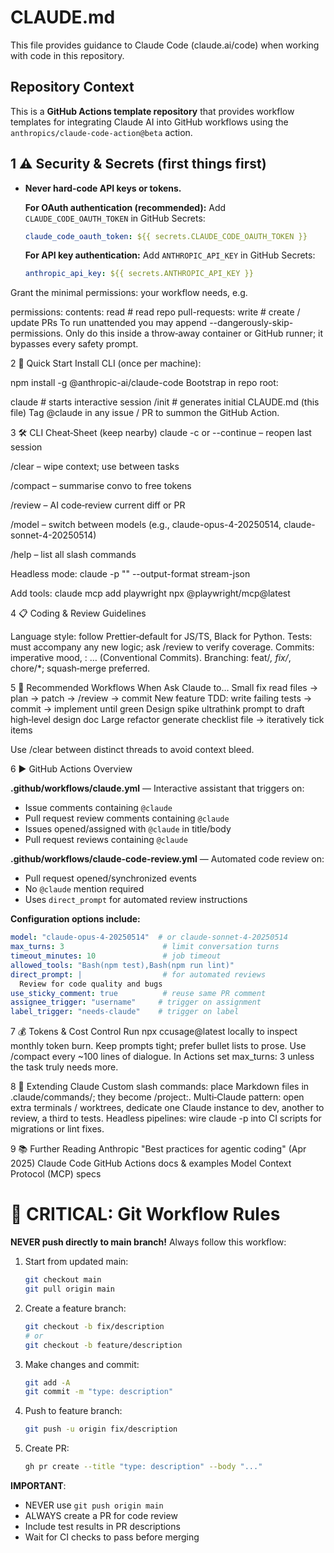 # CLAUDE.md

This file provides guidance to Claude Code (claude.ai/code) when working with code in this repository.

## Repository Context

This is a **GitHub Actions template repository** that provides workflow templates for integrating Claude AI into GitHub workflows using the `anthropics/claude-code-action@beta` action.

## 1 ⚠️ Security & Secrets (first things first)
* **Never hard‑code API keys or tokens.**  
  
  **For OAuth authentication (recommended):**
  Add `CLAUDE_CODE_OAUTH_TOKEN` in GitHub Secrets:
  ```yaml
  claude_code_oauth_token: ${{ secrets.CLAUDE_CODE_OAUTH_TOKEN }}
  ```
  
  **For API key authentication:**
  Add `ANTHROPIC_API_KEY` in GitHub Secrets:
  ```yaml
  anthropic_api_key: ${{ secrets.ANTHROPIC_API_KEY }}
  ```

Grant the minimal permissions: your workflow needs, e.g.

permissions:
  contents: read          # read repo
  pull-requests: write    # create / update PRs
To run unattended you may append --dangerously-skip-permissions.
Only do this inside a throw‑away container or GitHub runner; it bypasses every safety prompt.

2 🚀 Quick Start
Install CLI (once per machine):

npm install -g @anthropic-ai/claude-code
Bootstrap in repo root:

claude          # starts interactive session
/init           # generates initial CLAUDE.md (this file)
Tag @claude in any issue / PR to summon the GitHub Action.

3 🛠️ CLI Cheat‑Sheet (keep nearby)
claude -c or --continue – reopen last session

/clear – wipe context; use between tasks

/compact – summarise convo to free tokens

/review – AI code‑review current diff or PR

/model – switch between models (e.g., claude-opus-4-20250514, claude-sonnet-4-20250514)

/help – list all slash commands

Headless mode: claude -p "<prompt>" --output-format stream-json

Add tools: claude mcp add playwright npx @playwright/mcp@latest

4 📋 Coding & Review Guidelines

Language style: follow Prettier‑default for JS/TS, Black for Python.
Tests: must accompany any new logic; ask /review to verify coverage.
Commits: imperative mood, <scope>: <verb> … (Conventional Commits).
Branching: feat/*, fix/*, chore/*; squash‑merge preferred.

5 🔄 Recommended Workflows
When	Ask Claude to…
Small fix	read files → plan → patch → /review → commit
New feature	TDD: write failing tests → commit → implement until green
Design spike	ultrathink prompt to draft high‑level design doc
Large refactor	generate checklist file → iteratively tick items

Use /clear between distinct threads to avoid context bleed.

6 ▶️ GitHub Actions Overview

**.github/workflows/claude.yml** — Interactive assistant that triggers on:
- Issue comments containing `@claude`
- Pull request review comments containing `@claude`  
- Issues opened/assigned with `@claude` in title/body
- Pull request reviews containing `@claude`

**.github/workflows/claude-code-review.yml** — Automated code review on:
- Pull request opened/synchronized events
- No `@claude` mention required
- Uses `direct_prompt` for automated review instructions

**Configuration options include:**
```yaml
model: "claude-opus-4-20250514"  # or claude-sonnet-4-20250514
max_turns: 3                      # limit conversation turns
timeout_minutes: 10               # job timeout
allowed_tools: "Bash(npm test),Bash(npm run lint)"
direct_prompt: |                  # for automated reviews
  Review for code quality and bugs
use_sticky_comment: true          # reuse same PR comment
assignee_trigger: "username"     # trigger on assignment
label_trigger: "needs-claude"    # trigger on label
```

7 💰 Tokens & Cost Control
Run npx ccusage@latest locally to inspect monthly token burn.
Keep prompts tight; prefer bullet lists to prose.
Use /compact every ~100 lines of dialogue.
In Actions set max_turns: 3 unless the task truly needs more.

8 🧩 Extending Claude
Custom slash commands: place Markdown files in .claude/commands/; they become /project:<name>.
Multi‑Claude pattern: open extra terminals / worktrees, dedicate one Claude instance to dev, another to review, a third to tests.
Headless pipelines: wire claude -p into CI scripts for migrations or lint fixes.

9 📚 Further Reading
Anthropic "Best practices for agentic coding" (Apr 2025)
Claude Code GitHub Actions docs & examples
Model Context Protocol (MCP) specs

# 🚨 CRITICAL: Git Workflow Rules

**NEVER push directly to main branch!** Always follow this workflow:

1. Start from updated main:
   ```bash
   git checkout main
   git pull origin main
   ```

2. Create a feature branch:
   ```bash
   git checkout -b fix/description
   # or
   git checkout -b feature/description
   ```

3. Make changes and commit:
   ```bash
   git add -A
   git commit -m "type: description"
   ```

4. Push to feature branch:
   ```bash
   git push -u origin fix/description
   ```

5. Create PR:
   ```bash
   gh pr create --title "type: description" --body "..."
   ```

**IMPORTANT**: 
- NEVER use `git push origin main`
- ALWAYS create a PR for code review
- Include test results in PR descriptions
- Wait for CI checks to pass before merging